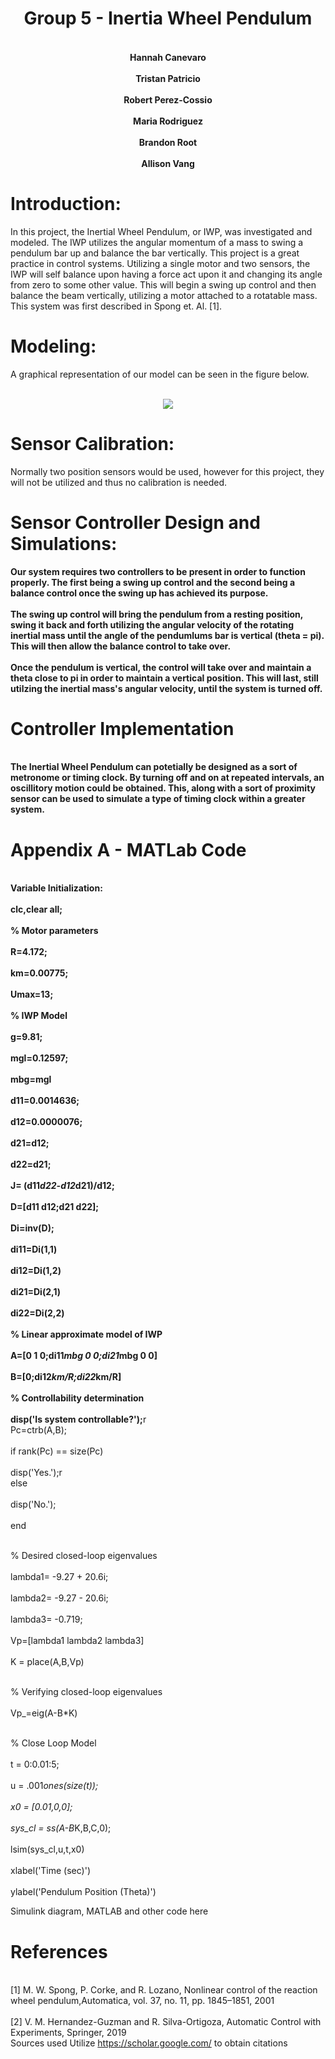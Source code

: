 # <div align="center">Group 5 - Inertia Wheel Pendulum </div>

#### <div align="center"><br>Hannah Canevaro</br><br>Tristan Patricio</br><br>Robert Perez-Cossio</br><br>Maria Rodriguez</br><br>Brandon Root</br><br>Allison Vang</br></div>

<div style="page-break-after: always;"></div>

# <b>Introduction:</b>

In this project, the Inertial Wheel Pendulum, or IWP, was investigated and modeled. The IWP utilizes the angular momentum of a mass to swing a pendulum bar up and balance the bar vertically. This project is a great practice in control systems. Utilizing a single motor and two sensors, the IWP will self balance upon having a force act upon it and changing its angle from zero to some other value. This will begin a swing up control and then balance the beam vertically, utilizing a motor attached to a rotatable mass. This system was first described in Spong et. Al. [1].

<div style="page-break-after: always;"></div>

# <b>Modeling:</b>
A graphical representation of our model can be seen in the figure below.
<p align="center"><br>
<img src=https://www.researchgate.net/profile/Vijay-Muralidharan/publication/267559849/figure/fig3/AS:667641387679744@1536189519043/Schematic-of-the-inertia-wheel-pendulum-system.png>
</br></p>

<div style="page-break-after: always;"></div>

# <b>Sensor Calibration:</b>

Normally two position sensors would be used, however for this project, they will not be utilized and thus no calibration is needed. 

<div style="page-break-after: always;"></div>

# <b>Sensor Controller Design and Simulations:</b>
<b>Our system requires two controllers to be present in order to function properly. The first being a swing up control and the second being a balance control once the swing up has achieved its purpose. </br>
<br>The swing up control will bring the pendulum from a resting position, swing it back and forth utilizing the angular velocity of the rotating inertial mass until the angle of the pendumlums bar is vertical (theta = pi). This will then allow the balance control to take over. </br>
<br>Once the pendulum is vertical, the control will take over and maintain a theta close to pi in order to maintain a vertical position. This will last, still utilzing the inertial mass's angular velocity, until the system is turned off.</br>
<div style="page-break-after: always;"></div>

# <b>Controller Implementation</b>
<br> The Inertial Wheel Pendulum can potetially be designed as a sort of metronome or timing clock. By turning off and on at repeated intervals, an oscillitory motion could be obtained. This, along with a sort of proximity sensor can be used to simulate a type of timing clock within a greater system. </br>

<div style="page-break-after: always;"></div>

# <b>Appendix A - MATLab Code</b>
<br>Variable Initialization:</br>
<br>clc,clear all;</br>
<br>% Motor parameters</br>
<br>R=4.172;</br>
<br>km=0.00775;</br>
<br>Umax=13;</br>
<br>% IWP Model</br>
<br>g=9.81;</br>
<br>mgl=0.12597;</br>
<br>mbg=mgl</br>
<br>d11=0.0014636;</br>
<br>d12=0.0000076;</br>
<br>d21=d12;</br>
<br>d22=d21;</br>
<br>J= (d11*d22-d12*d21)/d12;</br>
<br>D=[d11 d12;d21 d22];</br>
<br>Di=inv(D);</br>
<br>di11=Di(1,1)</br>
<br>di12=Di(1,2)</br>
<br>di21=Di(2,1)</br>
<br>di22=Di(2,2)</br>
<br>% Linear approximate model of IWP</br>
<br>A=[0 1 0;di11*mbg 0 0;di21*mbg 0 0]</br>
<br>B=[0;di12*km/R;di22*km/R]</br>
<br>% Controllability determination</br>
<br>disp('Is system controllable?');</b>r
<br>Pc=ctrb(A,B);</br>
<br>if rank(Pc) == size(Pc)</br>
<br>disp('Yes.');</b>r
<br>else</br>
<br>disp('No.');</br>
<br>end</br>

<br>% Desired closed-loop eigenvalues</br>
<br>lambda1= -9.27 + 20.6i;</br>
<br>lambda2= -9.27 - 20.6i;</br>
<br>lambda3= -0.719;</br>
<br>Vp=[lambda1 lambda2 lambda3]</br>
<br>K = place(A,B,Vp)</br>

<br>% Verifying closed-loop eigenvalues</br>
<br>Vp_=eig(A-B*K)</br>

<br>% Close Loop Model</br>
<br>t = 0:0.01:5;</br>
<br>u = .001*ones(size(t));</br>
<br>x0 = [0.01,0,0];</br>
<br>sys_cl = ss(A-B*K,B,C,0);</br>
<br>lsim(sys_cl,u,t,x0)</br>
<br>xlabel('Time (sec)')</br>
<br>ylabel('Pendulum Position (Theta)')</br>





Simulink diagram, MATLAB and other code here

<div style="page-break-after: always;"></div>

# <b>References</b>
<br>[1] M. W. Spong, P. Corke, and R. Lozano, Nonlinear control of the reaction wheel pendulum,Automatica, vol. 37, no. 11, pp. 1845–1851, 2001</br>
<br>[2] V. M. Hernandez-Guzman and R. Silva-Ortigoza, Automatic Control with Experiments, Springer, 2019</br>
Sources used 
Utilize  https://scholar.google.com/  to obtain citations
